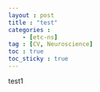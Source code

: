 ```yaml
---
layout : post
title : "test"
categories : 
    - [etc-ns]
tag : [CV, Neuroscience]
toc : true
toc_sticky : true
---
```


test1